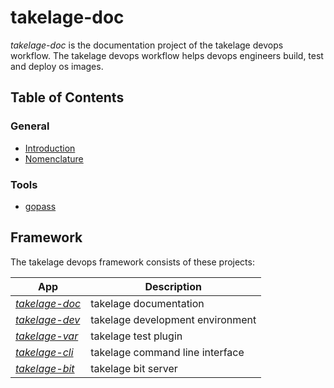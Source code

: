 # takelage-doc

*takelage-doc* is the documentation project 
of the takelage devops workflow.
The takelage devops workflow helps devops engineers
build, test and deploy os images.

## Table of Contents

### General

- [Introduction](doc/general/introduction.md)
- [Nomenclature](doc/general/nomenclature.md)

### Tools

- [gopass](doc/tools/gopass.md)

## Framework

The takelage devops framework consists of these projects:

| App | Description |
| --- | ----------- |
| *[takelage-doc](https://github.com/geospin-takelage/takelage-doc)* | takelage documentation |
| *[takelage-dev](https://github.com/geospin-takelage/takelage-dev)* | takelage development environment |
| *[takelage-var](https://github.com/geospin-takelage/takelage-var)* | takelage test plugin |
| *[takelage-cli](https://github.com/geospin-takelage/takelage-cli)* | takelage command line interface |
| *[takelage-bit](https://github.com/geospin-takelage/takelage-bit)* | takelage bit server | 

